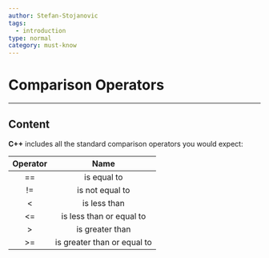 ```yaml
---
author: Stefan-Stojanovic
tags:
  - introduction
type: normal
category: must-know
---
```


# Comparison Operators

---

## Content


**C++** includes all the standard comparison operators you would expect:

| Operator |             Name            |
|:--------:|:---------------------------:|
| ==       | is equal to                 |
| !=       | is not equal to             |
| <        | is less than                |
| <=       | is less than or equal to    |
| >        | is greater than             |
| >=       | is greater than or equal to |

